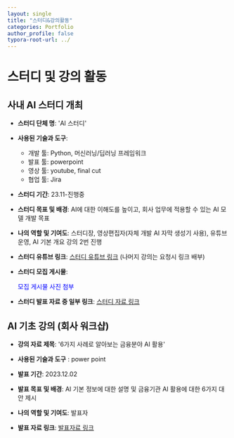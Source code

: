 ```yaml
---
layout: single
title: "스터디&강의활동"
categories: Portfolio
author_profile: false
typora-root-url: ../
---
```

# 스터디 및 강의 활동

## 사내 AI 스터디 개최

- **스터디 단체 명**: 'AI 스터디'

- **사용된 기술과 도구**: 
  
  - 개발 툴: Python, 머신러닝/딥러닝 프레임워크
  - 발표 툴: powerpoint
  - 영상 툴: youtube, final cut
  - 협업 툴: Jira
  
- **스터디 기간**: 23.11-진행중

- **스터디 목표 및 배경**: AI에 대한 이해도를 높이고, 회사 업무에 적용할 수 있는 AI 모델 개발 목표

- **나의 역할 및 기여도**: 스터디장, 영상편집자(자체 개발 AI 자막 생성기 사용), 유튜브 운영, AI 기본 개요 강의 2번 진행

- **스터디 유튜브 링크**: <a href="https://youtu.be/1UOTBJcCWSs" target="_blank">스터디 유튜브 링크</a>   (나머지 강의는 요청시 링크 배부)

- **스터디 모집 게시물**: 
  
  <a onclick="window.open('/images/2024-05-08-스터디&강의활동/SCR-20240511-tfvu-3.png', 'popup', 'width=600,height=400')" style="color: blue; cursor: pointer;">모집 게시물 사진 첨부</a>

- **스터디 발표 자료 중 일부 링크**: <a href="https://www.dropbox.com/scl/fi/922chax031pfxmdn55d3x/week7.pptx?rlkey=he0qfdhzdg8wn7i7c765lbyrb&dl=0" target="_blank">스터디 자료 링크</a>

## AI 기초 강의 (회사 워크샵)

- **강의 자료 제목**: '6가지 사례로 알아보는 금융분야 AI 활용'

- **사용된 기술과 도구** : power point

- **발표 기간**: 2023.12.02

- **발표 목표 및 배경**: AI 기본 정보에 대한 설명 및 금융기관 AI 활용에 대한 6가지 대안 제시

- **나의 역할 및 기여도**: 발표자

- **발표 자료 링크**: <a href="https://www.dropbox.com/scl/fi/kzcs454md0mx2e3q56oty/AI_20_presentation_fin.pptx?rlkey=3j01hceor46xqvrgkywzk3u1k&dl=0" target="_blank">발표자료 링크</a>
